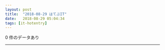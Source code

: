 ```yaml
---
layout: post
title:  "2018-08-29 はてぶIT"
date:   2018-08-29 05:04:34
tags: [it-hotentry]
---
```

0 件のデータあり

<hr>
